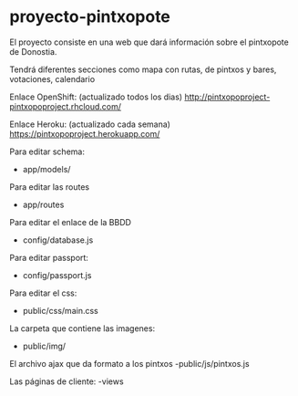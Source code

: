proyecto-pintxopote
===================

El proyecto consiste en una web que dará información sobre el pintxopote de Donostia.

Tendrá diferentes secciones como mapa con rutas, de pintxos y bares, votaciones, calendario


Enlace OpenShift: (actualizado todos los dias)
http://pintxopoproject-pintxopoproject.rhcloud.com/

Enlace Heroku: (actualizado cada semana)
https://pintxopoproject.herokuapp.com/

Para editar schema:
- app/models/

Para editar las routes
- app/routes

Para editar el enlace de la BBDD
- config/database.js

Para editar passport:
- config/passport.js

Para editar el css:
- public/css/main.css

La carpeta que contiene las imagenes:
- public/img/

El archivo ajax que da formato a los pintxos
-public/js/pintxos.js

Las páginas de cliente:
-views
